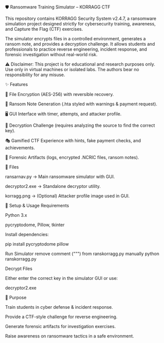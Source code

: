 🛡️ Ransomware Training Simulator – KORRAGG CTF

This repository contains KORRAGG Security System v2.4.7, a ransomware simulation project designed strictly for cybersecurity training, awareness, and Capture the Flag (CTF) exercises.

The simulator encrypts files in a controlled environment, generates a ransom note, and provides a decryption challenge. It allows students and professionals to practice reverse engineering, incident response, and forensic investigation without real-world risk.

⚠️ Disclaimer:
This project is for educational and research purposes only. Use only in virtual machines or isolated labs. The authors bear no responsibility for any misuse.

✨ Features

🔐 File Encryption (AES-256) with reversible recovery.

📄 Ransom Note Generation (.hta styled with warnings & payment request).

🖥️ GUI Interface with timer, attempts, and attacker profile.

🔑 Decryption Challenge (requires analyzing the source to find the correct key).

🎭 Gamified CTF Experience with hints, fake payment checks, and achievements.

🧾 Forensic Artifacts (logs, encrypted .NCRIC files, ransom notes).

📂 Files

ransarnav.py → Main ransomware simulator with GUI.

decryptor2.exe → Standalone decryptor utility.

korragg.png → (Optional) Attacker profile image used in GUI.

🚀 Setup & Usage
Requirements

Python 3.x

pycryptodome, Pillow, tkinter

Install dependencies:

pip install pycryptodome pillow

Run Simulator
remove comment (""") from ranskorragg.py manually
python ranskorragg.py

Decrypt Files

Either enter the correct key in the simulator GUI or use:

decryptor2.exe

🎯 Purpose

Train students in cyber defense & incident response.

Provide a CTF-style challenge for reverse engineering.

Generate forensic artifacts for investigation exercises.

Raise awareness on ransomware tactics in a safe environment.
